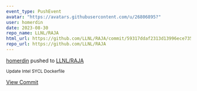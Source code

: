 ```yaml
---
event_type: PushEvent
avatar: "https://avatars.githubusercontent.com/u/26806895?"
user: homerdin
date: 2023-08-30
repo_name: LLNL/RAJA
html_url: https://github.com/LLNL/RAJA/commit/59317ddaf2313d13996ece735b483add70814d15
repo_url: https://github.com/LLNL/RAJA
---
```


<a href='https://github.com/homerdin' target='_blank'>homerdin</a> pushed to <a href='https://github.com/LLNL/RAJA' target='_blank'>LLNL/RAJA</a>

<small>Update Intel SYCL Dockerfile</small>

<a href='https://github.com/LLNL/RAJA/commit/59317ddaf2313d13996ece735b483add70814d15' target='_blank'>View Commit</a>